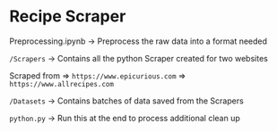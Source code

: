 # Recipe Scraper

Preprocessing.ipynb -> Preprocess the raw data into a format needed

`/Scrapers` -> Contains all the python Scraper created for two websites

Scraped from => `https://www.epicurious.com`
             => `https://www.allrecipes.com`
             
`/Datasets` -> Contains batches of data saved from the Scrapers

`python.py` -> Run this at the end to process additional clean up
